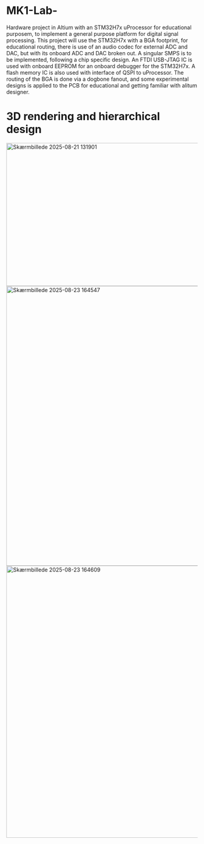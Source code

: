 # MK1-Lab-
Hardware project in Altium with an STM32H7x uProcessor for educational purposem, to implement a general purpose platform for digital signal processing.
This project will use the STM32H7x with a BGA footprint, for educational routing, there is use of an audio codec for external ADC and DAC, but with its onboard ADC and DAC broken out.
A singular SMPS is to be implemented, following a chip specific design.
An FTDI USB-JTAG IC is used with onboard EEPROM for an onboard debugger for the STM32H7x.
A flash memory IC is also used with interface of QSPI to uProcessor.
The routing of the BGA is done via a dogbone fanout, and some experimental designs is applied to the PCB for educational and getting familiar with alitum designer.
# 3D rendering and hierarchical design
<img width="888" height="377" alt="Skærmbillede 2025-08-21 131901" src="https://github.com/user-attachments/assets/81c059bd-2efd-4363-8a3b-9f1c73077ac3" />
<img width="943" height="737" alt="Skærmbillede 2025-08-23 164547" src="https://github.com/user-attachments/assets/d5f667fd-0dca-4e03-97bb-78750c17fea6" />
<img width="923" height="717" alt="Skærmbillede 2025-08-23 164609" src="https://github.com/user-attachments/assets/60a22f5b-12ef-456a-82c7-8ccdcf2788a1" />
